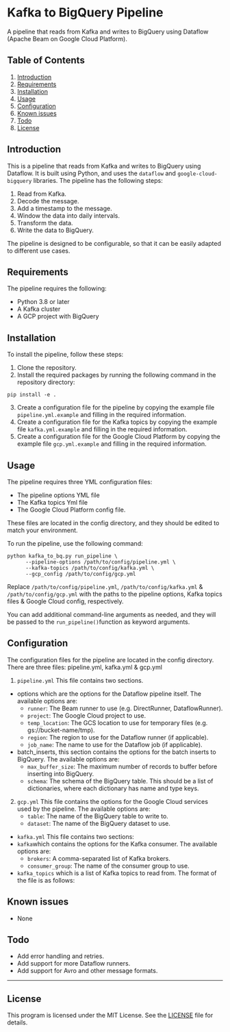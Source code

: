 # Kafka to BigQuery Pipeline

A pipeline that reads from Kafka and writes to BigQuery using Dataflow (Apache Beam on Google Cloud Platform).

## Table of Contents
1. [Introduction](#introduction)
2. [Requirements](#requirements)
3. [Installation](#installation)
4. [Usage](#usage)
5. [Configuration](#Configuration)
6. [Known issues](#Known_issues)
7. [Todo](#todo)
8. [License](#License)

## Introduction

This is a pipeline that reads from Kafka and writes to BigQuery using Dataflow.
It is built using Python, and uses the `dataflow` and `google-cloud-bigquery` libraries. 
The pipeline has the following steps:

1. Read from Kafka.
2. Decode the message.
3. Add a timestamp to the message.
4. Window the data into daily intervals.
5. Transform the data.
6. Write the data to BigQuery.

The pipeline is designed to be configurable, so that it can be easily adapted to different use cases.

## Requirements

The pipeline requires the following:

- Python 3.8 or later
- A Kafka cluster
- A GCP project with BigQuery

## Installation

To install the pipeline, follow these steps:

1. Clone the repository.
2. Install the required packages by running the following command in the repository directory:
```shell
pip install -e .
```
3. Create a configuration file for the pipeline by copying the example file `pipeline.yml.example` and filling in the required information.
4. Create a configuration file for the Kafka topics by copying the example file `kafka.yml.example` and filling in the required information. 
5. Create a configuration file for the Google Cloud Platform by copying the example file `gcp.yml.example` and filling in the required information.

## Usage

The pipeline requires three YML configuration files: 
- The pipeline options YML file
- The Kafka topics Yml file
- The Google Cloud Platform config file.

These files are located in the config directory, and they should be edited to match your environment.

To run the pipeline, use the following command:
```shell
python kafka_to_bq.py run_pipeline \
      --pipeline-options /path/to/config/pipeline.yml \
      --kafka-topics /path/to/config/kafka.yml \
      --gcp_config /path/to/config/gcp.yml
```
Replace `/path/to/config/pipeline.yml`, `/path/to/config/kafka.yml` & `/path/to/config/gcp.yml` with the paths to 
the pipeline options, Kafka topics files & Google Cloud config, respectively.

You can add additional command-line arguments as needed, and they will be passed to the `run_pipeline()`function as keyword arguments.

## Configuration
The configuration files for the pipeline are located in the config directory. There are three files: pipeline.yml, kafka.yml & gcp.yml

1. `pipeline.yml`
This file contains two sections.
- options which are the options for the Dataflow pipeline itself. The available options are:
  - `runner`: The Beam runner to use (e.g. DirectRunner, DataflowRunner). 
  - `project`: The Google Cloud project to use. 
  - `temp_location`: The GCS location to use for temporary files (e.g. gs://bucket-name/tmp). 
  - `region`: The region to use for the Dataflow runner (if applicable). 
  - `job_name`: The name to use for the Dataflow job (if applicable).
- batch_inserts, this section contains the options for the batch inserts to BigQuery. The available options are:
  - `max_buffer_size`: The maximum number of records to buffer before inserting into BigQuery.
  - `schema`: The schema of the BigQuery table. This should be a list of dictionaries, where each dictionary has name and type keys.

2. `gcp.yml`
This file contains the options for the Google Cloud services used by the pipeline. The available options are:
   - `table`: The name of the BigQuery table to write to. 
   - `dataset`: The name of the BigQuery dataset to use.

- `kafka.yml`
This file contains two sections:
- `kafka`which contains the options for the Kafka consumer. The available options are:
  - `brokers`: A comma-separated list of Kafka brokers. 
  - `consumer_group`: The name of the consumer group to use.
- `kafka_topics` which is a list of Kafka topics to read from. The format of the file is as follows:

## Known issues

- None

## Todo

- Add error handling and retries.
- Add support for more Dataflow runners.
- Add support for Avro and other message formats.

***
## License

This program is licensed under the MIT License. See the [LICENSE](https://opensource.org/license/mit/) file for details.
